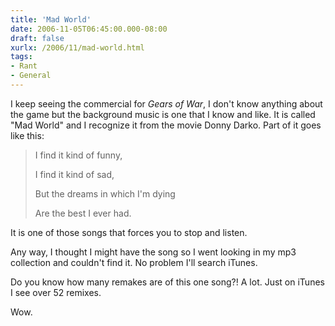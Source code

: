 ```yaml
---
title: 'Mad World'
date: 2006-11-05T06:45:00.000-08:00
draft: false
xurlx: /2006/11/mad-world.html
tags: 
- Rant
- General
---
```


I keep seeing the commercial for _Gears of War_, I don't know anything about the game but the background music is one that I know and like. It is called "Mad World" and I recognize it from the movie Donny Darko. Part of it goes like this:  

> I find it kind of funny,  
>   
> I find it kind of sad,  
>   
> But the dreams in which I'm dying  
>   
> Are the best I ever had.

  
It is one of those songs that forces you to stop and listen.  
  
Any way, I thought I might have the song so I went looking in my mp3 collection and couldn't find it. No problem I'll search iTunes.  
  
Do you know how many remakes are of this one song?! A lot. Just on iTunes I see over 52 remixes.  
  
Wow.